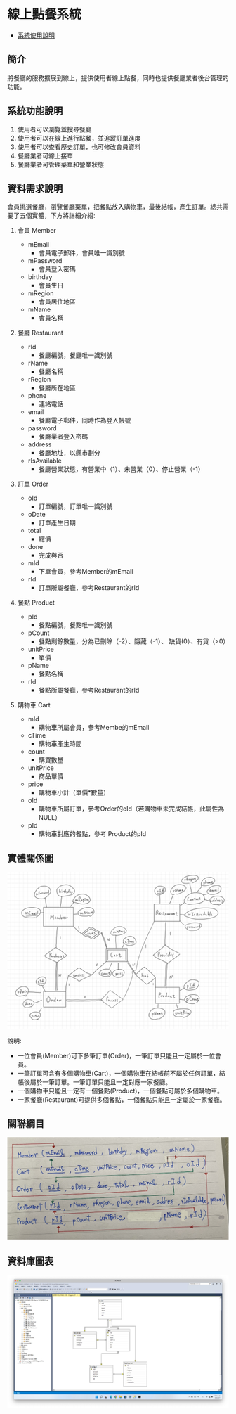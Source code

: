# 線上點餐系統

* [系統使用說明](https://youtu.be/lZyRW3SYav4)

## 簡介

將餐廳的服務擴展到線上，提供使用者線上點餐，同時也提供餐廳業者後台管理的功能。

## 系統功能說明

1. 使用者可以瀏覽並搜尋餐廳
2. 使用者可以在線上進行點餐，並追蹤訂單進度
3. 使用者可以查看歷史訂單，也可修改會員資料
4. 餐廳業者可線上接單
5. 餐廳業者可管理菜單和營業狀態

## 資料需求說明

會員挑選餐廳，瀏覽餐廳菜單，把餐點放入購物車，最後結帳，產生訂單。總共需要了五個實體，下方將詳細介紹:
1.	會員 Member
    * mEmail
        * 會員電子郵件，會員唯一識別號
    * mPassword
        * 會員登入密碼
    * birthday
        * 會員生日
    * mRegion
        * 會員居住地區
    * mName
        * 會員名稱

2.	餐廳 Restaurant
    * rId
        * 餐廳編號，餐廳唯一識別號
    * rName
        * 餐廳名稱
    * rRegion
        * 餐廳所在地區
    * phone
        * 連絡電話
    * email
        * 餐廳電子郵件，同時作為登入帳號
    * password
        * 餐廳業者登入密碼
    * address
        * 餐廳地址，以縣市劃分
    * rIsAvailable
        * 餐廳營業狀態，有營業中（1）、未營業（0）、停止營業（-1）

3.	訂單 Order
    * oId
        * 訂單編號，訂單唯一識別號
    * oDate
        * 訂單產生日期
    * total
        * 總價
    * done
        * 完成與否
    * mId
        * 下單會員，參考Member的mEmail
    * rId
        * 訂單所屬餐廳，參考Restaurant的rId

4. 餐點 Product
    * pId	
        * 餐點編號，餐點唯一識別號
    * pCount
        * 餐點剩餘數量，分為已刪除（-2）、隱藏（-1）、 缺貨(0）、有貨（>0）
    * unitPrice
        * 單價
    * pName
        * 餐點名稱
    * rId
        * 餐點所屬餐廳，參考Restaurant的rId

5.	購物車 Cart
    * mId
        * 購物車所屬會員，參考Membe的mEmail
    * cTime
        * 購物車產生時間
    * count
        * 購買數量
    * unitPrice
        * 商品單價
    * price
        * 購物車小計（單價*數量）
    * oId
        * 購物車所屬訂單，參考Order的oId（若購物車未完成結帳，此屬性為NULL）
    * pId
        * 購物車對應的餐點，參考 Product的pId

## 實體關係圖

<img src=".\result_pic\ER.jpeg"/>

說明: 
* 一位會員(Member)可下多筆訂單(Order)，一筆訂單只能且一定屬於一位會員。
* 一筆訂單可含有多個購物車(Cart)，一個購物車在結帳前不屬於任何訂單，結帳後屬於一筆訂單。一筆訂單只能且一定對應一家餐廳。
* 一個購物車只能且一定有一個餐點(Product)，一個餐點可屬於多個購物車。
* 一家餐廳(Restaurant)可提供多個餐點，一個餐點只能且一定屬於一家餐廳。

## 關聯綱目

<img src=".\result_pic\RS.jpeg"/>

## 資料庫圖表

<img src=".\result_pic\table_graph.jpeg"/>


